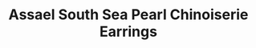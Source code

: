 ---
title: Assael South Sea Pearl Chinoiserie Earrings
description: 'South Sea Cultured Pearl Drop and Diamond Earrings, 6 Pearl Drops, 10.0 - 12.2mm. Hand set with 122 Diamonds in 18K White Gold, 2.14 ctw.'
specs:
images:
  - image_path: /uploads/assael-south-sea-pearl-chinoiserie-earrings.jpg
_category:
order_number: 2
categories:
  - earrings
---